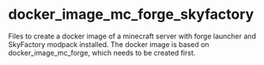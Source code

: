 # docker_image_mc_forge_skyfactory
Files to create a docker image of a minecraft server with forge launcher and SkyFactory modpack installed. The docker image is based on docker_image_mc_forge, which needs to be created first.
